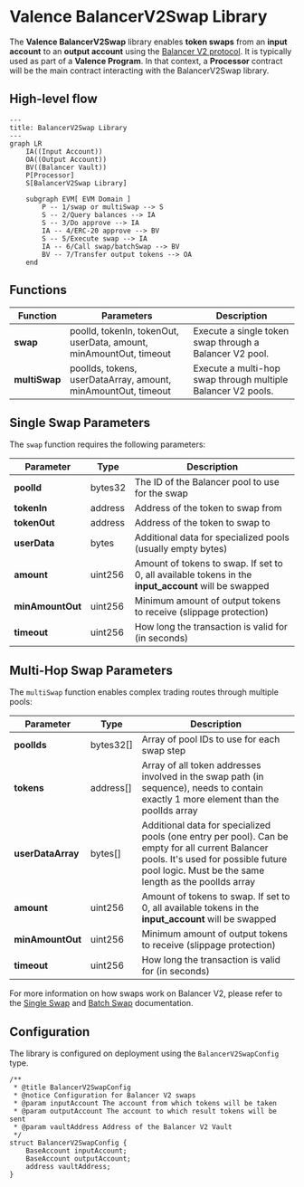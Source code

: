 # Valence BalancerV2Swap Library

The **Valence BalancerV2Swap** library enables **token swaps** from an **input account** to an **output account** using the [Balancer V2 protocol](https://docs-v2.balancer.fi/). It is typically used as part of a **Valence Program**. In that context, a **Processor** contract will be the main contract interacting with the BalancerV2Swap library.

## High-level flow

```mermaid
---
title: BalancerV2Swap Library
---
graph LR
    IA((Input Account))
    OA((Output Account))
    BV((Balancer Vault))
    P[Processor]
    S[BalancerV2Swap Library]

    subgraph EVM[ EVM Domain ]
        P -- 1/swap or multiSwap --> S
        S -- 2/Query balances --> IA
        S -- 3/Do approve --> IA
        IA -- 4/ERC-20 approve --> BV
        S -- 5/Execute swap --> IA
        IA -- 6/Call swap/batchSwap --> BV
        BV -- 7/Transfer output tokens --> OA
    end
```

## Functions

| Function      | Parameters                                                         | Description                                                  |
| ------------- | ------------------------------------------------------------------ | ------------------------------------------------------------ |
| **swap**      | poolId, tokenIn, tokenOut, userData, amount, minAmountOut, timeout | Execute a single token swap through a Balancer V2 pool.      |
| **multiSwap** | poolIds, tokens, userDataArray, amount, minAmountOut, timeout      | Execute a multi-hop swap through multiple Balancer V2 pools. |

## Single Swap Parameters

The `swap` function requires the following parameters:

| Parameter        | Type    | Description                                                                                          |
| ---------------- | ------- | ---------------------------------------------------------------------------------------------------- |
| **poolId**       | bytes32 | The ID of the Balancer pool to use for the swap                                                      |
| **tokenIn**      | address | Address of the token to swap from                                                                    |
| **tokenOut**     | address | Address of the token to swap to                                                                      |
| **userData**     | bytes   | Additional data for specialized pools (usually empty bytes)                                          |
| **amount**       | uint256 | Amount of tokens to swap. If set to 0, all available tokens in the **input_account** will be swapped |
| **minAmountOut** | uint256 | Minimum amount of output tokens to receive (slippage protection)                                     |
| **timeout**      | uint256 | How long the transaction is valid for (in seconds)                                                   |

## Multi-Hop Swap Parameters

The `multiSwap` function enables complex trading routes through multiple pools:

| Parameter         | Type      | Description                                                                                                                                                                                     |
| ----------------- | --------- | ----------------------------------------------------------------------------------------------------------------------------------------------------------------------------------------------- |
| **poolIds**       | bytes32[] | Array of pool IDs to use for each swap step                                                                                                                                                     |
| **tokens**        | address[] | Array of all token addresses involved in the swap path (in sequence), needs to contain exactly 1 more element than the poolIds array                                                            |
| **userDataArray** | bytes[]   | Additional data for specialized pools (one entry per pool). Can be empty for all current Balancer pools. It's used for possible future pool logic. Must be the same length as the poolIds array |
| **amount**        | uint256   | Amount of tokens to swap. If set to 0, all available tokens in the **input_account** will be swapped                                                                                            |
| **minAmountOut**  | uint256   | Minimum amount of output tokens to receive (slippage protection)                                                                                                                                |
| **timeout**       | uint256   | How long the transaction is valid for (in seconds)                                                                                                                                              |

For more information on how swaps work on Balancer V2, please refer to the [Single Swap](https://docs-v2.balancer.fi/reference/swaps/single-swap.html) and [Batch Swap](https://docs-v2.balancer.fi/reference/swaps/batch-swaps.html) documentation.

## Configuration

The library is configured on deployment using the `BalancerV2SwapConfig` type.

```solidity
/**
 * @title BalancerV2SwapConfig
 * @notice Configuration for Balancer V2 swaps
 * @param inputAccount The account from which tokens will be taken
 * @param outputAccount The account to which result tokens will be sent
 * @param vaultAddress Address of the Balancer V2 Vault
 */
struct BalancerV2SwapConfig {
    BaseAccount inputAccount;
    BaseAccount outputAccount;
    address vaultAddress;
}
```
